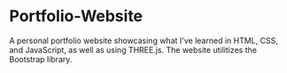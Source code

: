 # Portfolio-Website

A personal portfolio website showcasing what I've learned in HTML, CSS, and JavaScript, as well as using THREE.js. The website utilitizes the Bootstrap library.
